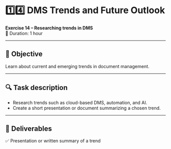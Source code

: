 # 1️⃣4️⃣ DMS Trends and Future Outlook

**Exercise 14 – Researching trends in DMS**  
📅 Duration: 1 hour

---

## 🎯 Objective

Learn about current and emerging trends in document management.

---

## 🔍 Task description

- Research trends such as cloud-based DMS, automation, and AI.
- Create a short presentation or document summarizing a chosen trend.

---

## 📄 Deliverables

✅ Presentation or written summary of a trend